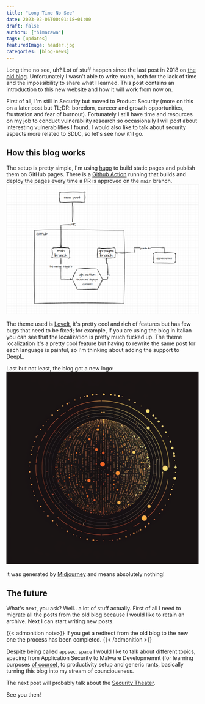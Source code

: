 ```yaml
---
title: "Long Time No See"
date: 2023-02-06T00:01:18+01:00
draft: false
authors: ["himazawa"]
tags: [updates]
featuredImage: header.jpg
categories: [blog-news]
---
```


Long time no see, uh? Lot of stuff happen since the last post in 2018 on [the old blog](https://bsod.dev).<!--more--> Unfortunately I wasn't able to write much, both for the lack of time and the impossibility to share what I learned.
This post contains an introduction to this new website and how it will work from now on.

First of all, I'm still in Security but moved to Product Security (more on this on a later post but TL;DR: boredom, careeer and growth opportunities, frustration and fear of burnout). 
Fortunately I still have time and resources on my job to conduct vulnerability research so occasionally I will post about interesting vulnerabilities I found.
I would also like to talk about security aspects more related to SDLC, so let's see how it'll go.

## How this blog works
The setup is pretty simple, I'm using [hugo](https://gohugo.io/) to build static pages and publish them on GitHub pages. There is a [Github Action](https://github.com/peaceiris/actions-hugo) running that builds and deploy the pages every time a PR is approved on the `main` branch.
![](blog_CI_CD.png "A graph represeting the logic flow behind the blog deployment system")

The theme used is [LoveIt](https://hugoloveit.com/), it's pretty cool and rich of features but has few bugs that need to be fixed; for example, if you are using the blog in Italian you can see that the localization is pretty much fucked up.
The theme localization it's a pretty cool feature but having to rewrite the same post for each language is painful, so I'm thinking about adding the support to DeepL.

Last but not least, the blog got a new logo:
![](/images/logo.png "appsec.space logo")

it was generated by [Midjourney](https://midjourney.com) and means absolutely nothing!

## The future
What's next, you ask? Well.. a lot of stuff actually. First of all I need to migrate all the posts from the old blog because I would like to retain an archive. Next I can start writing new posts.

{{< admonition note>}}
If you get a redirect from the old blog to the new one the process has been completed.
{{< /admonition >}}

Despite being called `appsec.space` I would like to talk about different topics, spacing from Application Security to Malware Developmemnt (for learning purposes [of course](https://www.youtube.com/watch?v=HmZm8vNHBSU)), to productivity setup and generic rants, basically turning this blog into my stream of counciousness.

The next post will probably talk about the [Security Theater](https://en.wikipedia.org/wiki/Security_theater).

See you then!